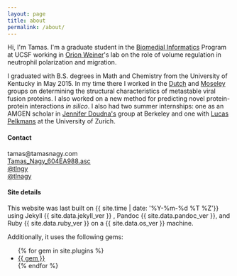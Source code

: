 ```yaml
---
layout: page
title: about
permalink: /about/
---
```


Hi, I'm Tamas. I'm a graduate student in the
[Biomedial Informatics](http://bmi.ucsf.edu) Program at UCSF working in
[Orion Weiner](http://cvri.ucsf.edu/~weiner/)'s lab on the role
of volume regulation in neutrophil polarization and migration.

I graduated with B.S. degrees in Math and Chemistry from the University of
Kentucky in May 2015. In my time there I worked in the
[Dutch](http://biochemistry.med.uky.edu/users/rdutc2) and
[Moseley](http://bioinformatics.cesb.uky.edu/) groups on determining the
structural characteristics of metastable viral fusion proteins. I also worked on
a new method for predicting novel protein-protein interactions *in silico*. I
also had two summer internships: one as an AMGEN scholar in
[Jennifer Doudna's](http://doudna.berkeley.edu/) group at Berkeley and one with
[Lucas Pelkmans](http://pelkmanslab.org/) at the University of Zurich.


#### Contact

<i class="fa fa-envelope fa-fw"></i> <span style="unicode-bidi:bidi-override; direction: rtl;">moc.ygansamat@samat</span><br>
<i class="fa fa-lock fa-fw"></i> <a href="/misc/Tamas_Nagy_604EA988.asc">Tamas_Nagy_604EA988.asc</a><br>
<i class="fa fa-twitter fa-fw"></i> [\@tlngy](https://twitter.com/tlngy)<br>
<i class="fa fa-github fa-fw"></i> [\@tlnagy](https://github.com/tlnagy/)<br>



#### Site details

This website was last built on {{ site.time | date: '%Y-%m-%d %T %Z'}} using
<span class="prog-info">Jekyll {{ site.data.jekyll_ver }} </span>,
<span class="prog-info">Pandoc {{ site.data.pandoc_ver }}</span>, and
<span class="prog-info">Ruby {{ site.data.ruby_ver }}</span> on a
<span class="prog-info">{{ site.data.os_ver }}</span> machine.

Additionally, it uses the following gems:

<ul>
{% for gem in site.plugins %}
<li><a href="https://rubygems.org/gems/{{ gem }}">{{ gem }}</a></li>
{% endfor %}
</ul>
